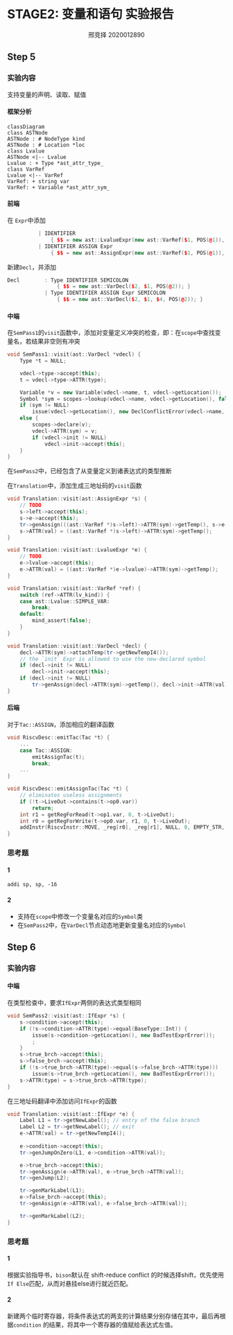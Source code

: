 # STAGE2: 变量和语句 实验报告

<center>邢竞择 2020012890</center>

## Step 5

### 实验内容

支持变量的声明、读取、赋值

#### 框架分析

```mermaid
classDiagram
class ASTNode
ASTNode : # NodeType kind
ASTNode : # Location *loc
class Lvalue
ASTNode <|-- Lvalue
Lvalue : + Type *ast_attr_type_
class VarRef
Lvalue <|-- VarRef
VarRef: + string var
VarRef: + Variable *ast_attr_sym_
```

#### 前端
在 `Expr`中添加

```cpp
          | IDENTIFIER
              { $$ = new ast::LvalueExpr(new ast::VarRef($1, POS(@1)), POS(@1)); }
          | IDENTIFIER ASSIGN Expr
              { $$ = new ast::AssignExpr(new ast::VarRef($1, POS(@1)), $3, POS(@2)); }
```

新建`Decl`，并添加

```cpp
Decl        : Type IDENTIFIER SEMICOLON
                { $$ = new ast::VarDecl($2, $1, POS(@2)); }
            | Type IDENTIFIER ASSIGN Expr SEMICOLON
                { $$ = new ast::VarDecl($2, $1, $4, POS(@2)); }
```

#### 中端

在`SemPass1`的`visit`函数中，添加对变量定义冲突的检查，即：在`scope`中查找变量名，若结果非空则有冲突

```cpp
void SemPass1::visit(ast::VarDecl *vdecl) {
    Type *t = NULL;

    vdecl->type->accept(this);
    t = vdecl->type->ATTR(type);

    Variable *v = new Variable(vdecl->name, t, vdecl->getLocation());
    Symbol *sym = scopes->lookup(vdecl->name, vdecl->getLocation(), false);
    if (sym != NULL)
        issue(vdecl->getLocation(), new DeclConflictError(vdecl->name, sym));
    else {
        scopes->declare(v);
        vdecl->ATTR(sym) = v;
        if (vdecl->init != NULL)
            vdecl->init->accept(this);
    }
}
```

在`SemPass2`中，已经包含了从变量定义到诸表达式的类型推断

在`Translation`中，添加生成三地址码的`visit`函数

```cpp
void Translation::visit(ast::AssignExpr *s) {
    // TODO
    s->left->accept(this);
    s->e->accept(this);
    tr->genAssign(((ast::VarRef *)s->left)->ATTR(sym)->getTemp(), s->e->ATTR(val));
    s->ATTR(val) = ((ast::VarRef *)s->left)->ATTR(sym)->getTemp();
}

void Translation::visit(ast::LvalueExpr *e) {
    // TODO
    e->lvalue->accept(this);
    e->ATTR(val) = ((ast::VarRef *)e->lvalue)->ATTR(sym)->getTemp();
}

void Translation::visit(ast::VarRef *ref) {
    switch (ref->ATTR(lv_kind)) {
    case ast::Lvalue::SIMPLE_VAR:
        break;
    default:
        mind_assert(false);
    }
}

void Translation::visit(ast::VarDecl *decl) {
    decl->ATTR(sym)->attachTemp(tr->getNewTempI4());
    // the `init` Expr is allowed to use the new-declared symbol
    if (decl->init != NULL)
        decl->init->accept(this);
    if (decl->init != NULL)
        tr->genAssign(decl->ATTR(sym)->getTemp(), decl->init->ATTR(val));
}
```

#### 后端

对于`Tac::ASSIGN`，添加相应的翻译函数

```cpp
void RiscvDesc::emitTac(Tac *t) {
    ...
    case Tac::ASSIGN:
        emitAssignTac(t);
        break;
    ...
}

void RiscvDesc::emitAssignTac(Tac *t) {
    // eliminates useless assignments
    if (!t->LiveOut->contains(t->op0.var))
        return;
    int r1 = getRegForRead(t->op1.var, 0, t->LiveOut);
    int r0 = getRegForWrite(t->op0.var, r1, 0, t->LiveOut);
    addInstr(RiscvInstr::MOVE, _reg[r0], _reg[r1], NULL, 0, EMPTY_STR, NULL);
}
```


### 思考题

#### 1

```ass
addi sp, sp, -16
```

#### 2

+ 支持在`scope`中修改一个变量名对应的`Symbol`类
+ 在`SemPass2`中，在`VarDecl`节点动态地更新变量名对应的`Symbol`

## Step 6

### 实验内容

#### 中端

在类型检查中，要求`IfExpr`两侧的表达式类型相同

```cpp
void SemPass2::visit(ast::IfExpr *s) {
    s->condition->accept(this);
    if (!s->condition->ATTR(type)->equal(BaseType::Int)) {
        issue(s->condition->getLocation(), new BadTestExprError());
        ;
    }
    s->true_brch->accept(this);
    s->false_brch->accept(this);
    if (!s->true_brch->ATTR(type)->equal(s->false_brch->ATTR(type)))
        issue(s->true_brch->getLocation(), new BadTestExprError());
    s->ATTR(type) = s->true_brch->ATTR(type);
}
```

在三地址码翻译中添加访问`IfExpr`的函数

```cpp
void Translation::visit(ast::IfExpr *e) {
    Label L1 = tr->getNewLabel(); // entry of the false branch
    Label L2 = tr->getNewLabel(); // exit
    e->ATTR(val) = tr->getNewTempI4();
    
    e->condition->accept(this);
    tr->genJumpOnZero(L1, e->condition->ATTR(val));

    e->true_brch->accept(this);
    tr->genAssign(e->ATTR(val), e->true_brch->ATTR(val));
    tr->genJump(L2);

    tr->genMarkLabel(L1);
    e->false_brch->accept(this);
    tr->genAssign(e->ATTR(val), e->false_brch->ATTR(val));

    tr->genMarkLabel(L2);
}
```

### 思考题

#### 1

根据实验指导书，`bison`默认在 shift-reduce conflict 的时候选择shift，优先使用`If Else`匹配，从而对悬挂else进行就近匹配。

#### 2

新建两个临时寄存器，将条件表达式的两支的计算结果分别存储在其中，最后再根据`condition` 的结果，将其中一个寄存器的值赋给表达式左值。

